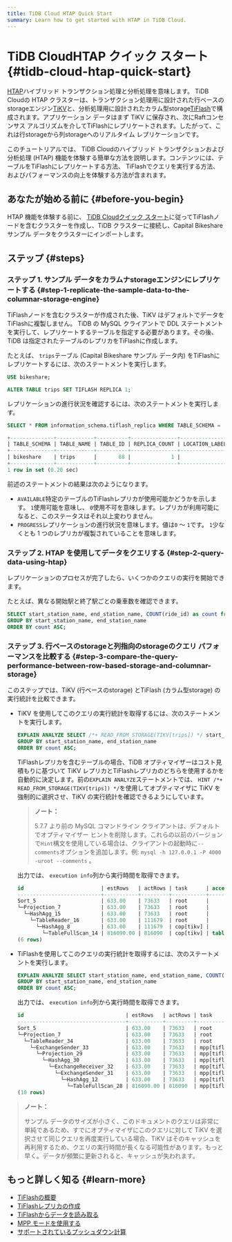 ```yaml
---
title: TiDB Cloud HTAP Quick Start
summary: Learn how to get started with HTAP in TiDB Cloud.
---
```


# TiDB CloudHTAP クイック スタート {#tidb-cloud-htap-quick-start}

[<a href="https://en.wikipedia.org/wiki/Hybrid_transactional/analytical_processing">HTAP</a>](https://en.wikipedia.org/wiki/Hybrid_transactional/analytical_processing)ハイブリッド トランザクション処理と分析処理を意味します。 TiDB Cloudの HTAP クラスターは、トランザクション処理用に設計された行ベースのstorageエンジン[<a href="https://tikv.org">TiKV</a>](https://tikv.org)と、分析処理用に設計されたカラム型storage[<a href="https://docs.pingcap.com/tidb/stable/tiflash-overview">TiFlash</a>](https://docs.pingcap.com/tidb/stable/tiflash-overview)で構成されます。アプリケーション データはまず TiKV に保存され、次にRaftコンセンサス アルゴリズムを介してTiFlashにレプリケートされます。したがって、これは行storageから列storageへのリアルタイム レプリケーションです。

このチュートリアルでは、 TiDB Cloudのハイブリッド トランザクションおよび分析処理 (HTAP) 機能を体験する簡単な方法を説明します。コンテンツには、テーブルをTiFlashにレプリケートする方法、 TiFlashでクエリを実行する方法、およびパフォーマンスの向上を体験する方法が含まれます。

## あなたが始める前に {#before-you-begin}

HTAP 機能を体験する前に、 [<a href="/tidb-cloud/tidb-cloud-quickstart.md">TiDB Cloudクイック スタート</a>](/tidb-cloud/tidb-cloud-quickstart.md)に従ってTiFlashノードを含むクラスターを作成し、TiDB クラスターに接続し、Capital Bikeshare サンプル データをクラスターにインポートします。

## ステップ {#steps}

### ステップ 1. サンプル データをカラムナstorageエンジンにレプリケートする {#step-1-replicate-the-sample-data-to-the-columnar-storage-engine}

TiFlashノードを含むクラスターが作成された後、TiKV はデフォルトでデータをTiFlashに複製しません。 TiDB の MySQL クライアントで DDL ステートメントを実行して、レプリケートするテーブルを指定する必要があります。その後、TiDB は指定されたテーブルのレプリカをTiFlashに作成します。

たとえば、 `trips`テーブル (Capital Bikeshare サンプル データ内) をTiFlashにレプリケートするには、次のステートメントを実行します。

```sql
USE bikeshare;
```

```sql
ALTER TABLE trips SET TIFLASH REPLICA 1;
```

レプリケーションの進行状況を確認するには、次のステートメントを実行します。

```sql
SELECT * FROM information_schema.tiflash_replica WHERE TABLE_SCHEMA = 'bikeshare' and TABLE_NAME = 'trips';
```

```sql
+--------------+------------+----------+---------------+-----------------+-----------+----------+------------+
| TABLE_SCHEMA | TABLE_NAME | TABLE_ID | REPLICA_COUNT | LOCATION_LABELS | AVAILABLE | PROGRESS | TABLE_MODE |
+--------------+------------+----------+---------------+-----------------+-----------+----------+------------+
| bikeshare    | trips      |       88 |             1 |                 |         1 |        1 | NORMAL     |
+--------------+------------+----------+---------------+-----------------+-----------+----------+------------+
1 row in set (0.20 sec)
```

前述のステートメントの結果は次のようになります。

-   `AVAILABLE`特定のテーブルのTiFlashレプリカが使用可能かどうかを示します。 `1`使用可能を意味し、 `0`使用不可を意味します。レプリカが利用可能になると、このステータスはそれ以上変わりません。
-   `PROGRESS`レプリケーションの進行状況を意味します。値は`0` ～ `1`です。 `1`少なくとも 1 つのレプリカが複製されていることを意味します。

### ステップ 2. HTAP を使用してデータをクエリする {#step-2-query-data-using-htap}

レプリケーションのプロセスが完了したら、いくつかのクエリの実行を開始できます。

たとえば、異なる開始駅と終了駅ごとの乗車数を確認できます。

```sql
SELECT start_station_name, end_station_name, COUNT(ride_id) as count from `trips`
GROUP BY start_station_name, end_station_name
ORDER BY count ASC;
```

### ステップ 3. 行ベースのstorageと列指向のstorageのクエリ パフォーマンスを比較する {#step-3-compare-the-query-performance-between-row-based-storage-and-columnar-storage}

このステップでは、TiKV (行ベースのstorage) とTiFlash (カラム型storage) の実行統計を比較できます。

-   TiKV を使用してこのクエリの実行統計を取得するには、次のステートメントを実行します。

    ```sql
    EXPLAIN ANALYZE SELECT /*+ READ_FROM_STORAGE(TIKV[trips]) */ start_station_name, end_station_name, COUNT(ride_id) as count from `trips`
    GROUP BY start_station_name, end_station_name
    ORDER BY count ASC;
    ```

    TiFlashレプリカを含むテーブルの場合、TiDB オプティマイザーはコスト見積もりに基づいて TiKV レプリカとTiFlashレプリカのどちらを使用するかを自動的に決定します。前の`EXPLAIN ANALYZE`ステートメントでは、 `HINT /*+ READ_FROM_STORAGE(TIKV[trips]) */`を使用してオプティマイザに TiKV を強制的に選択させ、TiKV の実行統計を確認できるようにしています。

    > **ノート：**
    >
    > 5.7.7 より前の MySQL コマンドライン クライアントは、デフォルトでオプティマイザー ヒントを削除します。これらの以前のバージョンで`Hint`構文を使用している場合は、クライアントの起動時に`--comments`オプションを追加します。例: `mysql -h 127.0.0.1 -P 4000 -uroot --comments` 。

    出力では、 `execution info`列から実行時間を取得できます。

    ```sql
    id                         | estRows   | actRows | task      | access object | execution info                            | operator info                                | memory  | disk
    ---------------------------+-----------+---------+-----------+---------------+-------------------------------------------+-----------------------------------------------+---------+---------
    Sort_5                     | 633.00    | 73633   | root      |               | time:1.62s, loops:73                      | Column#15                                    | 6.88 MB | 0 Bytes
    └─Projection_7             | 633.00    | 73633   | root      |               | time:1.57s, loops:76, Concurrency:OFF...  | bikeshare.trips.start_station_name...        | 6.20 MB | N/A                                                                                                                                        | 6.20 MB | N/A
      └─HashAgg_15             | 633.00    | 73633   | root      |               | time:1.57s, loops:76, partial_worker:...  | group by:bikeshare.trips.end_station_name... | 58.0 MB | N/A
        └─TableReader_16       | 633.00    | 111679  | root      |               | time:1.34s, loops:3, cop_task: {num: ...  | data:HashAgg_8                               | 7.55 MB | N/A
          └─HashAgg_8          | 633.00    | 111679  | cop[tikv] |               | tikv_task:{proc max:830ms, min:470ms,...  | group by:bikeshare.trips.end_station_name... | N/A     | N/A
            └─TableFullScan_14 | 816090.00 | 816090  | cop[tikv] | table:trips   | tikv_task:{proc max:490ms, min:310ms,...  | keep order:false                             | N/A     | N/A
    (6 rows)
    ```

-   TiFlashを使用してこのクエリの実行統計を取得するには、次のステートメントを実行します。

    ```sql
    EXPLAIN ANALYZE SELECT start_station_name, end_station_name, COUNT(ride_id) as count from `trips`
    GROUP BY start_station_name, end_station_name
    ORDER BY count ASC;
    ```

    出力では、 `execution info`列から実行時間を取得できます。

    ```sql
    id                                 | estRows   | actRows | task         | access object | execution info                            | operator info                      | memory  | disk
    -----------------------------------+-----------+---------+--------------+---------------+-------------------------------------------+------------------------------------+---------+---------
    Sort_5                             | 633.00    | 73633   | root         |               | time:420.2ms, loops:73                    | Column#15                          | 5.61 MB | 0 Bytes
    └─Projection_7                     | 633.00    | 73633   | root         |               | time:368.7ms, loops:73, Concurrency:OFF   | bikeshare.trips.start_station_...  | 4.94 MB | N/A
      └─TableReader_34                 | 633.00    | 73633   | root         |               | time:368.6ms, loops:73, cop_task: {num... | data:ExchangeSender_33             | N/A     | N/A
        └─ExchangeSender_33            | 633.00    | 73633   | mpp[tiflash] |               | tiflash_task:{time:360.7ms, loops:1,...   | ExchangeType: PassThrough          | N/A     | N/A
          └─Projection_29              | 633.00    | 73633   | mpp[tiflash] |               | tiflash_task:{time:330.7ms, loops:1,...   | Column#15, bikeshare.trips.star... | N/A     | N/A
            └─HashAgg_30               | 633.00    | 73633   | mpp[tiflash] |               | tiflash_task:{time:330.7ms, loops:1,...   | group by:bikeshare.trips.end_st... | N/A     | N/A
              └─ExchangeReceiver_32    | 633.00    | 73633   | mpp[tiflash] |               | tiflash_task:{time:280.7ms, loops:12,...  |                                    | N/A     | N/A
                └─ExchangeSender_31    | 633.00    | 73633   | mpp[tiflash] |               | tiflash_task:{time:272.3ms, loops:256,... | ExchangeType: HashPartition, Ha... | N/A     | N/A
                  └─HashAgg_12         | 633.00    | 73633   | mpp[tiflash] |               | tiflash_task:{time:252.3ms, loops:256,... | group by:bikeshare.trips.end_st... | N/A     | N/A
                    └─TableFullScan_28 | 816090.00 | 816090  | mpp[tiflash] | table:trips   | tiflash_task:{time:92.3ms, loops:16,...   | keep order:false                   | N/A     | N/A
    (10 rows)
    ```

> **ノート：**
>
> サンプル データのサイズが小さく、このドキュメントのクエリは非常に単純であるため、すでにオプティマイザにこのクエリに対して TiKV を選択させて同じクエリを再度実行している場合、TiKV はそのキャッシュを再利用するため、クエリの実行時間が長くなる可能性があります。もっと早く。データが頻繁に更新されると、キャッシュが失われます。

## もっと詳しく知る {#learn-more}

-   [<a href="/tiflash/tiflash-overview.md">TiFlashの概要</a>](/tiflash/tiflash-overview.md)
-   [<a href="/tiflash/create-tiflash-replicas.md">TiFlashレプリカの作成</a>](/tiflash/create-tiflash-replicas.md)
-   [<a href="/tiflash/use-tidb-to-read-tiflash.md">TiFlashからデータを読み取る</a>](/tiflash/use-tidb-to-read-tiflash.md)
-   [<a href="/tiflash/use-tiflash-mpp-mode.md">MPP モードを使用する</a>](/tiflash/use-tiflash-mpp-mode.md)
-   [<a href="/tiflash/tiflash-supported-pushdown-calculations.md">サポートされているプッシュダウン計算</a>](/tiflash/tiflash-supported-pushdown-calculations.md)

